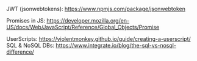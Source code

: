 JWT (jsonwebtokens): https://www.npmjs.com/package/jsonwebtoken  

Promises in JS: https://developer.mozilla.org/en-US/docs/Web/JavaScript/Reference/Global_Objects/Promise  

UserScripts: https://violentmonkey.github.io/guide/creating-a-userscript/
SQL & NoSQL DBs: https://www.integrate.io/blog/the-sql-vs-nosql-difference/




